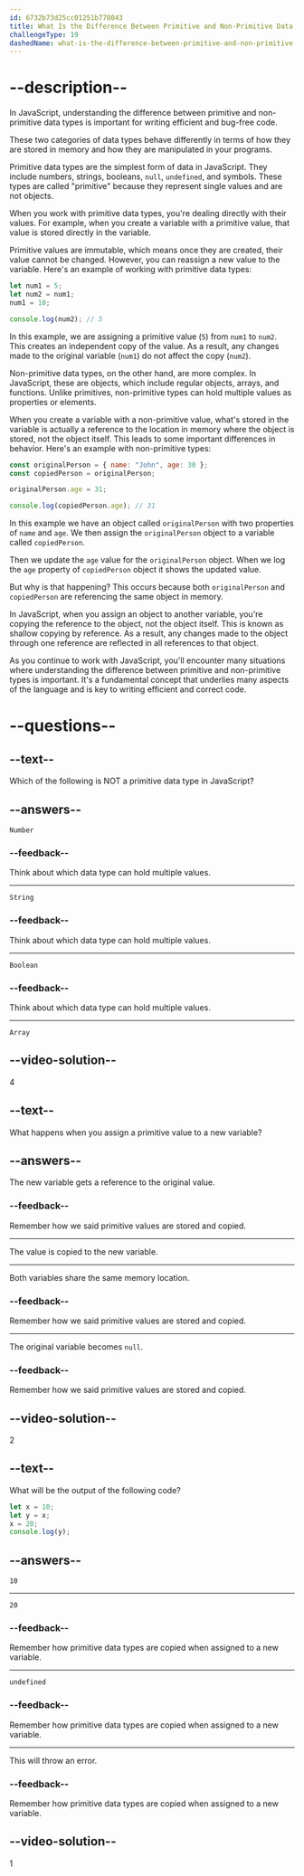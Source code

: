 ```yaml
---
id: 6732b73d25cc01251b778043
title: What Is the Difference Between Primitive and Non-Primitive Data Types?
challengeType: 19
dashedName: what-is-the-difference-between-primitive-and-non-primitive-data-types
---
```


# --description--

In JavaScript, understanding the difference between primitive and non-primitive data types is important for writing efficient and bug-free code. 

These two categories of data types behave differently in terms of how they are stored in memory and how they are manipulated in your programs.

Primitive data types are the simplest form of data in JavaScript. They include numbers, strings, booleans, `null`, `undefined`, and symbols. These types are called "primitive" because they represent single values and are not objects. 

When you work with primitive data types, you're dealing directly with their values. For example, when you create a variable with a primitive value, that value is stored directly in the variable. 

Primitive values are immutable, which means once they are created, their value cannot be changed. However, you can reassign a new value to the variable. Here's an example of working with primitive data types:

```js
let num1 = 5;
let num2 = num1;
num1 = 10;

console.log(num2); // 5
```

In this example, we are assigning a primitive value (`5`) from `num1` to `num2`. This creates an independent copy of the value. As a result, any changes made to the original variable (`num1`) do not affect the copy (`num2`).

Non-primitive data types, on the other hand, are more complex. In JavaScript, these are objects, which include regular objects, arrays, and functions. Unlike primitives, non-primitive types can hold multiple values as properties or elements. 

When you create a variable with a non-primitive value, what's stored in the variable is actually a reference to the location in memory where the object is stored, not the object itself. This leads to some important differences in behavior. Here's an example with non-primitive types:

```js
const originalPerson = { name: "John", age: 30 };
const copiedPerson = originalPerson;

originalPerson.age = 31;

console.log(copiedPerson.age); // 31
```

In this example we have an object called `originalPerson` with two properties of `name` and `age`. We then assign the `originalPerson` object to a variable called `copiedPerson`.

Then we update the `age` value for the `originalPerson` object. When we log the `age` property of `copiedPerson` object it shows the updated value.

But why is that happening? This occurs because both `originalPerson` and `copiedPerson` are referencing the same object in memory.

In JavaScript, when you assign an object to another variable, you're copying the reference to the object, not the object itself. This is known as shallow copying by reference. As a result, any changes made to the object through one reference are reflected in all references to that object.

As you continue to work with JavaScript, you'll encounter many situations where understanding the difference between primitive and non-primitive types is important. It's a fundamental concept that underlies many aspects of the language and is key to writing efficient and correct code.

# --questions--

## --text--


Which of the following is NOT a primitive data type in JavaScript?

## --answers--

`Number`

### --feedback--

Think about which data type can hold multiple values.

---

`String`

### --feedback--

Think about which data type can hold multiple values.

---

`Boolean`

### --feedback--

Think about which data type can hold multiple values.

---

`Array`

## --video-solution--

4

## --text--

What happens when you assign a primitive value to a new variable?

## --answers--

The new variable gets a reference to the original value.

### --feedback--

Remember how we said primitive values are stored and copied.

---

The value is copied to the new variable.

---

Both variables share the same memory location.

### --feedback--

Remember how we said primitive values are stored and copied.

---

The original variable becomes `null`.

### --feedback--

Remember how we said primitive values are stored and copied.

## --video-solution--

2

## --text--

What will be the output of the following code?

```js
let x = 10;
let y = x;
x = 20;
console.log(y);
```

## --answers--

`10`

---

`20`

### --feedback--

Remember how primitive data types are copied when assigned to a new variable.

---

`undefined`

### --feedback--

Remember how primitive data types are copied when assigned to a new variable.

---

This will throw an error.

### --feedback--

Remember how primitive data types are copied when assigned to a new variable.

## --video-solution--

1
